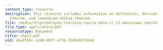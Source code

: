 ```yaml
---
content_type: resource
description: This resource includes information on defination, derivation of compactness
  theorem, and lowenhiem-skolem theorem.
file: /media/https%3A/open-learning-course-data-rc.s3.amazonaws.com/24-241-logic-i-fall-2005/a6a2559ca168d6f7af1b32d2a017dbeb_chp17.pdf
file_type: application/pdf
resourcetype: Document
title: chp17.pdf
uid: a6a2559c-a168-d6f7-af1b-32d2a017dbeb
---
```


